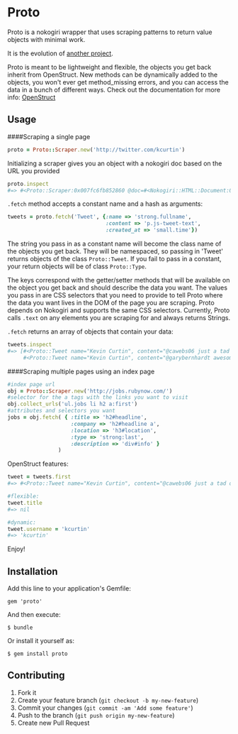 # Proto

Proto is a nokogiri wrapper that uses scraping patterns to return value objects with minimal work. 

It is the evolution of [another project](https://github.com/kcurtin/scrape_source).

Proto is meant to be lightweight and flexible, the objects you get back inherit from OpenStruct.  New methods can be dynamically added to the objects, you won't ever get method_missing errors, and you can access the data in a bunch of different ways. Check out the documentation for more info: [OpenStruct](http://www.ruby-doc.org/stdlib-1.9.3/libdoc/ostruct/rdoc/OpenStruct.html)

## Usage 

####Scraping a single page

```ruby
proto = Proto::Scraper.new('http://twitter.com/kcurtin')
```

Initializing a scraper gives you an object with a nokogiri doc based on the URL you provided
```ruby
proto.inspect
#=> #<Proto::Scraper:0x007fc6fb852860 @doc=#<Nokogiri::HTML::Document:0x3fe37d0b1634...>
```

```.fetch``` method accepts a constant name and a hash as arguments:
```ruby
tweets = proto.fetch('Tweet', {:name => 'strong.fullname', 
                               :content => 'p.js-tweet-text', 
                               :created_at => 'small.time'})
```
The string you pass in as a constant name will become the class name of the objects you get back. They will be namespaced, so passing in 'Tweet' returns objects of the class ```Proto::Tweet```. If you fail to pass in a constant, your return objects will be of class ```Proto::Type```.

The keys correspond with the getter/setter methods that will be available on the object you get back and should describe the data you want. The values you pass in are CSS selectors that you need to provide to tell Proto where the data you want lives in the DOM of the page you are scraping. Proto depends on Nokogiri and supports the same CSS selectors. Currently, Proto calls ```.text``` on any elements you are scraping for and always returns Strings.

```.fetch``` returns an array of objects that contain your data:
```ruby 
tweets.inspect
#=> [#<Proto::Tweet name="Kevin Curtin", content="@cawebs06 just a tad over my head... You guys are smart :)", created_at="11h">,
     #<Proto::Tweet name="Kevin Curtin", content="@garybernhardt awesome, thanks. any plans to be in nyc soon? @FlatironSchool would love to have you stop by. we love DAS", created_at="12h">...]
```
####Scraping multiple pages using an index page

```ruby
#index page url
obj = Proto::Scraper.new('http://jobs.rubynow.com/')
#selector for the a tags with the links you want to visit
obj.collect_urls('ul.jobs li h2 a:first')
#attributes and selectors you want
jobs = obj.fetch( { :title => 'h2#headline',
                    :company => 'h2#headline a',
                    :location => 'h3#location',
                    :type => 'strong:last',
                    :description => 'div#info' }
                )
```

OpenStruct features:

```ruby
tweet = tweets.first
#=> #<Proto::Tweet name="Kevin Curtin", content="@cawebs06 just a tad over my head... You guys are smart :)", created_at="11h">

#flexible:
tweet.title
#=> nil

#dynamic:
tweet.username = 'kcurtin'
#=> 'kcurtin'
```

Enjoy!

## Installation

Add this line to your application's Gemfile:

    gem 'proto'

And then execute:

    $ bundle

Or install it yourself as:

    $ gem install proto


## Contributing

1. Fork it
2. Create your feature branch (`git checkout -b my-new-feature`)
3. Commit your changes (`git commit -am 'Add some feature'`)
4. Push to the branch (`git push origin my-new-feature`)
5. Create new Pull Request

